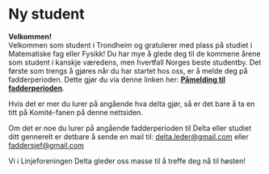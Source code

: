# Ny student

**Velkommen!** \
Velkommen som student i Trondheim og gratulerer med plass på studiet i Matematiske fag eller Fysikk! Du har mye å glede deg til de kommene årene som student i kanskje væredens, men hvertfall Norges beste studentby. Det første som trengs å gjøres når du har startet hos oss, er å melde deg på fadderperioden. Dette gjør du via denne linken her: **[Påmelding til fadderperioden](https://forms.gle/G8RM8x3SV9NbEiySA)**.  

Hvis det er mer du lurer på angående hva delta gjør, så er det bare å ta en titt på Komité-fanen på denne nettsiden.  

Om det er noe du lurer på angående fadderperioden til Delta eller studiet ditt gennerelt er detbare å sende en mail til: [delta.leder@gmail.com](delta.leder@gmail.com) eller [faddersjef@gmail.com](faddersjef@gmail.com)  

Vi i Linjeforeningen Delta gleder oss masse til å treffe deg nå til høsten!